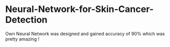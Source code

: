 # Neural-Network-for-Skin-Cancer-Detection
Own Neural Network was designed and gained accuracy of 90% which was pretty amazing ! 

